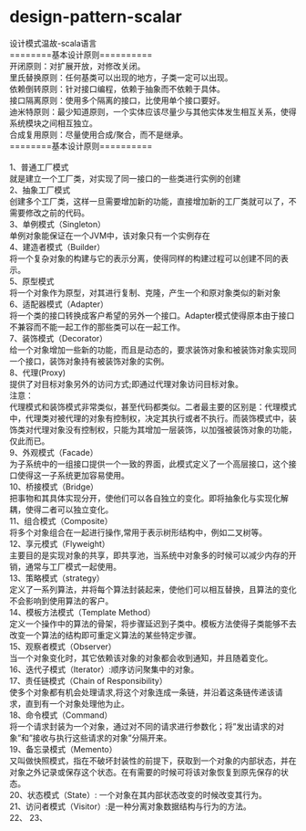 # design-pattern-scalar
设计模式温故-scala语言</br>
========基本设计原则==========</br>
开闭原则：对扩展开放，对修改关闭。</br>
里氏替换原则：任何基类可以出现的地方，子类一定可以出现。</br>
依赖倒转原则：针对接口编程，依赖于抽象而不依赖于具体。</br>
接口隔离原则：使用多个隔离的接口，比使用单个接口要好。</br>
迪米特原则：最少知道原则，一个实体应该尽量少与其他实体发生相互关系，使得系统模块之间相互独立。</br>
合成复用原则：尽量使用合成/聚合，而不是继承。</br>
========基本设计原则==========</br></br>
1、普通工厂模式</br>
就是建立一个工厂类，对实现了同一接口的一些类进行实例的创建</br>
2、抽象工厂模式</br>
创建多个工厂类，这样一旦需要增加新的功能，直接增加新的工厂类就可以了，不需要修改之前的代码。</br>
3、单例模式（Singleton）</br>
单例对象能保证在一个JVM中，该对象只有一个实例存在</br>
4、建造者模式（Builder）</br>
将一个复杂对象的构建与它的表示分离，使得同样的构建过程可以创建不同的表示。</br>
5、原型模式</br>
将一个对象作为原型，对其进行复制、克隆，产生一个和原对象类似的新对象</br>
6、适配器模式（Adapter）    
将一个类的接口转换成客户希望的另外一个接口。Adapter模式使得原本由于接口不兼容而不能一起工作的那些类可以在一起工作。</br>
7、装饰模式（Decorator）   
给一个对象增加一些新的功能，而且是动态的，要求装饰对象和被装饰对象实现同一个接口，装饰对象持有被装饰对象的实例。    
8、代理(Proxy)</br>
提供了对目标对象另外的访问方式;即通过代理对象访问目标对象。</br>
注意：</br>
    代理模式和装饰模式非常类似，甚至代码都类似。二者最主要的区别是：代理模式中，代理类对被代理的对象有控制权，决定其执行或者不执行。而装饰模式中，装饰类对代理对象没有控制权，只能为其增加一层装饰，以加强被装饰对象的功能，仅此而已。</br>
9、外观模式（Facade）</br>
为子系统中的一组接口提供一个一致的界面，此模式定义了一个高层接口，这个接口使得这一子系统更加容易使用。</br>
10、桥接模式（Bridge）</br>
把事物和其具体实现分开，使他们可以各自独立的变化。即将抽象化与实现化解耦，使得二者可以独立变化。</br>
11、组合模式（Composite）</br>
将多个对象组合在一起进行操作,常用于表示树形结构中，例如二叉树等。</br>
12、享元模式（Flyweight）</br>
主要目的是实现对象的共享，即共享池，当系统中对象多的时候可以减少内存的开销，通常与工厂模式一起使用。</br>
13、策略模式（strategy）</br>
定义了一系列算法，并将每个算法封装起来，使他们可以相互替换，且算法的变化不会影响到使用算法的客户。</br>
14、模板方法模式（Template Method）</br>
定义一个操作中的算法的骨架，将步骤延迟到子类中。模板方法使得子类能够不去改变一个算法的结构即可重定义算法的某些特定步骤。</br>
15、观察者模式（Observer）</br>
当一个对象变化时，其它依赖该对象的对象都会收到通知，并且随着变化。</br>
16、迭代子模式（Iterator）:顺序访问聚集中的对象。</br>
17、责任链模式（Chain of Responsibility）</br>
使多个对象都有机会处理请求,将这个对象连成一条链，并沿着这条链传递该请求，直到有一个对象处理他为止。</br>
18、命令模式（Command）</br>
将一个请求封装为一个对象，通过对不同的请求进行参数化；将”发出请求的对象”和”接收与执行这些请求的对象”分隔开来。</br>
19、备忘录模式（Memento）</br>
又叫做快照模式，指在不破坏封装性的前提下，获取到一个对象的内部状态，并在对象之外记录或保存这个状态。在有需要的时候可将该对象恢复到原先保存的状态。</br>
20、状态模式（State）: 一个对象在其内部状态改变的时候改变其行为。</br>
21、访问者模式（Visitor）:是一种分离对象数据结构与行为的方法。</br>
22、
23、
